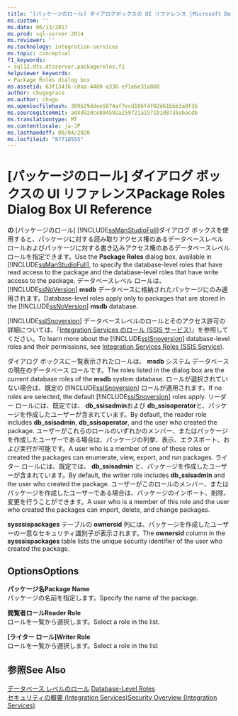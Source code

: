 ```yaml
---
title: '[パッケージのロール] ダイアログボックスの UI リファレンス |Microsoft Docs'
ms.custom: ''
ms.date: 06/13/2017
ms.prod: sql-server-2014
ms.reviewer: ''
ms.technology: integration-services
ms.topic: conceptual
f1_keywords:
- sql12.dts.dtsserver.packageroles.f1
helpviewer_keywords:
- Package Roles dialog box
ms.assetid: 63f13416-c0aa-4480-a336-ef1e6e31a860
author: chugugrace
ms.author: chugu
ms.openlocfilehash: 389b29ddee5674af7ecd106f4f82d61bbb3a0f36
ms.sourcegitcommit: ad4d92dce894592a259721a1571b1d8736abacdb
ms.translationtype: MT
ms.contentlocale: ja-JP
ms.lasthandoff: 08/04/2020
ms.locfileid: "87718555"
---
```

# <a name="package-roles-dialog-box-ui-reference"></a><span data-ttu-id="14954-102">[パッケージのロール] ダイアログ ボックスの UI リファレンス</span><span class="sxs-lookup"><span data-stu-id="14954-102">Package Roles Dialog Box UI Reference</span></span>
  <span data-ttu-id="14954-103">**の** [パッケージのロール] [!INCLUDE[ssManStudioFull](../includes/ssmanstudiofull-md.md)]ダイアログ ボックスを使用すると、パッケージに対する読み取りアクセス権のあるデータベースレベル ロールおよびパッケージに対する書き込みアクセス権のあるデータベースレベル ロールを指定できます。</span><span class="sxs-lookup"><span data-stu-id="14954-103">Use the **Package Roles** dialog box, available in [!INCLUDE[ssManStudioFull](../includes/ssmanstudiofull-md.md)], to specify the database-level roles that have read access to the package and the database-level roles that have write access to the package.</span></span> <span data-ttu-id="14954-104">データベースレベル ロールは、[!INCLUDE[ssNoVersion](../includes/ssnoversion-md.md)] **msdb** データベースに格納されたパッケージにのみ適用されます。</span><span class="sxs-lookup"><span data-stu-id="14954-104">Database-level roles apply only to packages that are stored in the [!INCLUDE[ssNoVersion](../includes/ssnoversion-md.md)] **msdb** database.</span></span>  
  
 <span data-ttu-id="14954-105">[!INCLUDE[ssISnoversion](../includes/ssisnoversion-md.md)] データベースレベルのロールとそのアクセス許可の詳細については、「[Integration Services のロール (SSIS サービス)](security/integration-services-roles-ssis-service.md)」を参照してください。</span><span class="sxs-lookup"><span data-stu-id="14954-105">To learn more about the [!INCLUDE[ssISnoversion](../includes/ssisnoversion-md.md)] database-level roles and their permissions, see [Integration Services Roles &#40;SSIS Service&#41;](security/integration-services-roles-ssis-service.md).</span></span>  
  
 <span data-ttu-id="14954-106">ダイアログ ボックスに一覧表示されたロールは、 **msdb** システム データベースの現在のデータベース ロールです。</span><span class="sxs-lookup"><span data-stu-id="14954-106">The roles listed in the dialog box are the current database roles of the **msdb** system database.</span></span> <span data-ttu-id="14954-107">ロールが選択されていない場合は、既定の [!INCLUDE[ssISnoversion](../includes/ssisnoversion-md.md)] ロールが適用されます。</span><span class="sxs-lookup"><span data-stu-id="14954-107">If no roles are selected, the default [!INCLUDE[ssISnoversion](../includes/ssisnoversion-md.md)] roles apply.</span></span> <span data-ttu-id="14954-108">リーダー ロールには、既定では、 **db_ssisadmin**および **db_ssisoperator**と、パッケージを作成したユーザーが含まれています。</span><span class="sxs-lookup"><span data-stu-id="14954-108">By default, the reader role includes **db_ssisadmin**, **db_ssisoperator**, and the user who created the package.</span></span> <span data-ttu-id="14954-109">ユーザーがこれらのロールのいずれかのメンバー、またはパッケージを作成したユーザーである場合は、パッケージの列挙、表示、エクスポート、および実行が可能です。</span><span class="sxs-lookup"><span data-stu-id="14954-109">A user who is a member of one of these roles or created the packages can enumerate, view, export, and run packages.</span></span> <span data-ttu-id="14954-110">ライター ロールには、既定では、 **db_ssisadmin** と、パッケージを作成したユーザーが含まれています。</span><span class="sxs-lookup"><span data-stu-id="14954-110">By default, the writer role includes **db_ssisadmin** and the user who created the package.</span></span> <span data-ttu-id="14954-111">ユーザーがこのロールのメンバー、またはパッケージを作成したユーザーである場合は、パッケージのインポート、削除、変更を行うことができます。</span><span class="sxs-lookup"><span data-stu-id="14954-111">A user who is a member of this role and the user who created the packages can import, delete, and change packages.</span></span>  
  
 <span data-ttu-id="14954-112">**sysssispackages** テーブルの **ownersid** 列には、パッケージを作成したユーザーの一意なセキュリティ識別子が表示されます。</span><span class="sxs-lookup"><span data-stu-id="14954-112">The **ownersid** column in the **sysssispackages** table lists the unique security identifier of the user who created the package.</span></span>  
  
## <a name="options"></a><span data-ttu-id="14954-113">Options</span><span class="sxs-lookup"><span data-stu-id="14954-113">Options</span></span>  
 <span data-ttu-id="14954-114">**パッケージ名**</span><span class="sxs-lookup"><span data-stu-id="14954-114">**Package Name**</span></span>  
 <span data-ttu-id="14954-115">パッケージの名前を指定します。</span><span class="sxs-lookup"><span data-stu-id="14954-115">Specify the name of the package.</span></span>  
  
 <span data-ttu-id="14954-116">**閲覧者ロール**</span><span class="sxs-lookup"><span data-stu-id="14954-116">**Reader Role**</span></span>  
 <span data-ttu-id="14954-117">ロールを一覧から選択します。</span><span class="sxs-lookup"><span data-stu-id="14954-117">Select a role in the list.</span></span>  
  
 <span data-ttu-id="14954-118">**[ライター ロール]**</span><span class="sxs-lookup"><span data-stu-id="14954-118">**Writer Role**</span></span>  
 <span data-ttu-id="14954-119">ロールを一覧から選択します。</span><span class="sxs-lookup"><span data-stu-id="14954-119">Select a role in the list</span></span>  
  
## <a name="see-also"></a><span data-ttu-id="14954-120">参照</span><span class="sxs-lookup"><span data-stu-id="14954-120">See Also</span></span>  
 <span data-ttu-id="14954-121">[データベース レベルのロール](../relational-databases/security/authentication-access/database-level-roles.md) </span><span class="sxs-lookup"><span data-stu-id="14954-121">[Database-Level Roles](../relational-databases/security/authentication-access/database-level-roles.md) </span></span>  
 [<span data-ttu-id="14954-122">セキュリティの概要 &#40;Integration Services&#41;</span><span class="sxs-lookup"><span data-stu-id="14954-122">Security Overview &#40;Integration Services&#41;</span></span>](security/security-overview-integration-services.md)  
  
  
